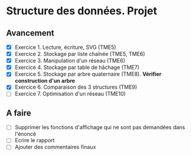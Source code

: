 # Structure des données. Projet

## Avancement

- [x] Exercice 1. Lecture, écriture, SVG (TME5)
- [x] Exercice 2. Stockage par liste chaînée (TME5, TME6)
- [x] Exercice 3. Manipulation d'un réseau (TME6)
- [x] Exercice 4. Stockage par table de hâchage (TME7)
- [x] Exercice 5. Stockage par arbre quaternaire (TME8). **Vérifier construction d'un arbre**
- [x] Exercice 6. Comparaison des 3 structures (TME9)
- [ ] Exercice 7. Optimisation d'un réseau (TME10)

## A faire

- [ ] Supprimer les fonctions d'affichage qui ne sont pas demandées dans l'énoncé
- [ ] Ecrire le rapport
- [ ] Ajouter des commentaires finaux
